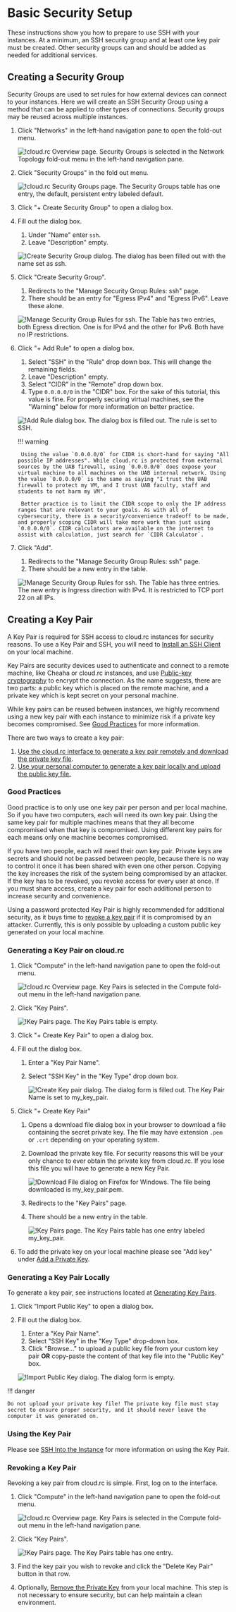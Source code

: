 # Basic Security Setup

These instructions show you how to prepare to use SSH with your instances. At a minimum, an SSH security group and at least one key pair must be created. Other security groups can and should be added as needed for additional services.

## Creating a Security Group

Security Groups are used to set rules for how external devices can connect to your instances. Here we will create an SSH Security Group using a method that can be applied to other types of connections. Security groups may be reused across multiple instances.

1. Click "Networks" in the left-hand navigation pane to open the fold-out menu.

    ![!cloud.rc Overview page. Security Groups is selected in the Network Topology fold-out menu in the left-hand navigation pane.](./images/networks_000.png)

2. Click "Security Groups" in the fold out menu.

    ![!cloud.rc Security Groups page. The Security Groups table has one entry, the default, persistent entry labeled default.](./images/security_groups_001.png)

3. Click "+ Create Security Group" to open a dialog box.

4. Fill out the dialog box.

    1. Under "Name" enter `ssh`.
    2. Leave "Description" empty.

    ![!Create Security Group dialog. The dialog has been filled out with the name set as ssh.](./images/security_groups_002.png)

5. Click "Create Security Group".

    1. Redirects to the "Manage Security Group Rules: ssh" page.
    2. There should be an entry for "Egress IPv4" and "Egress IPv6". Leave these alone.

    ![!Manage Security Group Rules for ssh. The Table has two entries, both Egress direction. One is for IPv4 and the other for IPv6. Both have no IP restrictions.](./images/security_groups_003.png)

6. Click "+ Add Rule" to open a dialog box.

    1. Select "SSH" in the "Rule" drop down box. This will change the remaining fields.
    2. Leave "Description" empty.
    3. Select "CIDR" in the "Remote" drop down box.
    4. Type `0.0.0.0/0` in the "CIDR" box. For the sake of this tutorial, this value is fine. For properly securing virtual machines, see the "Warning" below for more information on better practice.

    ![!Add Rule dialog box. The dialog box is filled out. The rule is set to SSH.](./images/security_groups_004.png)

    <!-- markdownlint-disable MD046 -->
    !!! warning

        Using the value `0.0.0.0/0` for CIDR is short-hand for saying "All possible IP addresses". While cloud.rc is protected from external sources by the UAB firewall, using `0.0.0.0/0` does expose your virtual machine to all machines on the UAB internal network. Using the value `0.0.0.0/0` is the same as saying "I trust the UAB firewall to protect my VM, and I trust UAB faculty, staff and students to not harm my VM".

        Better practice is to limit the CIDR scope to only the IP address ranges that are relevant to your goals. As with all of cybersecurity, there is a security/convenience tradeoff to be made, and properly scoping CIDR will take more work than just using `0.0.0.0/0`. CIDR calculators are available on the internet to assist with calculation, just search for `CIDR Calculator`.
    <!-- markdownlint-enable MD046 -->

7. Click "Add".

    1. Redirects to the "Manage Security Group Rules: ssh" page.
    2. There should be a new entry in the table.

    ![!Manage Security Group Rules for ssh. The Table has three entries. The new entry is Ingress direction with IPv4. It is restricted to TCP port 22 on all IPs.](./images/security_groups_005.png)

## Creating a Key Pair

A Key Pair is required for SSH access to cloud.rc instances for security reasons. To use a Key Pair and SSH, you will need to [Install an SSH Client](./cloud_remote_access.md#install-an-ssh-client) on your local machine.

Key Pairs are security devices used to authenticate and connect to a remote machine, like Cheaha or cloud.rc instances, and use [Public-key cryptography](https://en.wikipedia.org/wiki/Public-key_cryptography) to encrypt the connection. As the name suggests, there are two parts: a public key which is placed on the remote machine, and a private key which is kept secret on your personal machine.

While key pairs can be reused between instances, we highly recommend using a new key pair with each instance to minimize risk if a private key becomes compromised. See [Good Practices](#good-practices) for more information.

There are two ways to create a key pair:

1. [Use the cloud.rc interface to generate a key pair remotely and download the private key file](#generating-a-key-pair-on-cloudrc).
2. [Use your personal computer to generate a key pair locally and upload the public key file.](#generating-a-key-pair-locally)

### Good Practices

Good practice is to only use one key pair per person and per local machine. So if you have two computers, each will need its own key pair. Using the same key pair for multiple machines means that they all become compromised when that key is compromised. Using different key pairs for each means only one machine becomes compromised.

If you have two people, each will need their own key pair. Private keys are secrets and should not be passed between people, because there is no way to control it once it has been shared with even one other person. Copying the key increases the risk of the system being compromised by an attacker. If the key has to be revoked, you revoke access for every user at once. If you must share access, create a key pair for each additional person to increase security and convenience.

Using a password protected Key Pair is highly recommended for additional security, as it buys time to [revoke a key pair](#revoking-a-key-pair) if it is compromised by an attacker. Currently, this is only possible by uploading a custom public key generated on your local machine.

### Generating a Key Pair on cloud.rc

1. Click "Compute" in the left-hand navigation pane to open the fold-out menu.

    ![!cloud.rc Overview page. Key Pairs is selected in the Compute fold-out menu in the left-hand navigation pane.](./images/key_pairs_000.png)

2. Click "Key Pairs".

    ![!Key Pairs page. The Key Pairs table is empty.](./images/key_pairs_001.png)

3. Click "+ Create Key Pair" to open a dialog box.

4. Fill out the dialog box.

    1. Enter a "Key Pair Name".
    2. Select "SSH Key" in the "Key Type" drop down box.

        ![!Create Key pair dialog. The dialog form is filled out. The Key Pair Name is set to my_key_pair.](./images/key_pairs_002.png)

5. Click "+ Create Key Pair"

    1. Opens a download file dialog box in your browser to download a file containing the secret private key. The file may have extension `.pem` or `.crt` depending on your operating system.
    2. Download the private key file. For security reasons this will be your only chance to ever obtain the private key from cloud.rc. If you lose this file you will have to generate a new Key Pair.

        ![!Download File dialog on Firefox for Windows. The file being downloaded is my_key_pair.pem.](./images/key_pairs_003.png)

    3. Redirects to the "Key Pairs" page.
    4. There should be a new entry in the table.

        ![!Key Pairs page. The Key Pairs table has one entry labeled my_key_pair.](./images/key_pairs_004.png)

6. To add the private key on your local machine please see "Add key" under [Add a Private Key](./cloud_remote_access.md#add-a-private-key).

### Generating a Key Pair Locally

To generate a key pair, see instructions located at [Generating Key Pairs](./cloud_remote_access.md#generating-key-pairs).

1. Click "Import Public Key" to open a dialog box.

2. Fill out the dialog box.

    1. Enter a "Key Pair Name".
    2. Select "SSH Key" in the "Key Type" drop-down box.
    3. Click "Browse..." to upload a public key file from your custom key pair **OR** copy-paste the content of that key file into the "Public Key" box.

    ![!Import Public Key dialog. The dialog form is empty.](./images/key_pairs_alt_002.png)

<!-- markdownlint-disable MD046 -->
!!! danger

    Do not upload your private key file! The private key file must stay secret to ensure proper security, and it should never leave the computer it was generated on.
<!-- markdownlint-enable MD046 -->

### Using the Key Pair

Please see [SSH Into the Instance](./instance_setup_basic.md#ssh-into-the-instance) for more information on using the Key Pair.

### Revoking a Key Pair

Revoking a key pair from cloud.rc is simple. First, log on to the interface.

1. Click "Compute" in the left-hand navigation pane to open the fold-out menu.

    ![!cloud.rc Overview page. Key Pairs is selected in the Compute fold-out menu in the left-hand navigation pane.](./images/key_pairs_000.png)

2. Click "Key Pairs".

    ![!Key Pairs page. The Key Pairs table has one entry.](./images/key_pairs_004.png)

3. Find the key pair you wish to revoke and click the "Delete Key Pair" button in that row.

4. Optionally, [Remove the Private Key](./cloud_remote_access.md#remove-a-private-key) from your local machine. This step is not necessary to ensure security, but can help maintain a clean environment.
